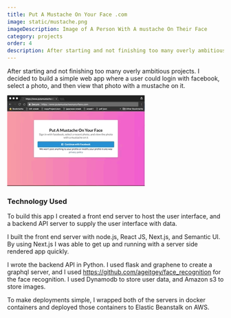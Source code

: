 ```yaml
---
title: Put A Mustache On Your Face .com
image: static/mustache.png
imageDescription: Image of A Person With A mustache On Their Face
category: projects
order: 4
description: After starting and not finishing too many overly ambitious projects.  I decided to build a simple web app where a user could login with facebook, select a photo, and then view that photo with a mustache on it.
---
```


After starting and not finishing too many overly ambitious projects.  I decided to build a simple web app where a user could login with facebook, select a photo, and then view that photo with a mustache on it.

![Demo of Put A Mustache On Your Face .com](/static/images/mustache-demo.gif)

### Technology Used

To build this app I created a front end server to host the user interface, and a backend API server to supply the user interface with data.

I built the front end server with node.js, React JS, Next.js, and Semantic UI.  By using Next.js I was able to get up and running with a server side rendered app quickly.

I wrote the backend API in Python.  I used flask and graphene to create a graphql server, and I used <https://github.com/ageitgey/face_recognition> for the face recognition.  I used Dynamodb to store user data, and Amazon s3 to store images.

To make deployments simple, I wrapped both of the servers in docker containers and deployed those containers to Elastic Beanstalk on AWS.
